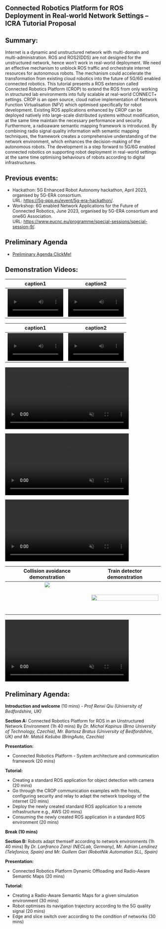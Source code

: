 ## Connected Robotics Platform for ROS Deployment in Real-world Network Settings – ICRA Tutorial Proposal

## Summary:
Internet is a dynamic and unstructured network with multi-domain and multi-administration. ROS and ROS2(DDS) are not designed for the unstructured network, hence won’t work in real-world deployment. We need an effective mechanism to unblock ROS traffic and orchestrate internet resources for autonomous robots. The mechanism could accelerate the transformation from existing cloud robotics into the future of 5G/6G enabled connected robotics. This tutorial presents a ROS extension called Connected Robotics Platform (CROP) to extend the ROS from only working in structured lab environments into fully scalable at real-world CONNECT+ settings. CROP is an open source, cloud native implementation of Network Function Virtualisation (NFV) which optimised specifically for robot development. Existing ROS applications enhanced by CROP can be deployed natively into large-scale distributed systems without modification, at the same time maintain the necessary performance and security. Furthermore, a radioaware semantic mapping framework is introduced. By combining radio signal quality information with semantic mapping techniques, the framework creates a comprehensive understanding of the network environment, which enhances the decision-making of the autonomous robots. The development is a step forward to 5G/6G  enabled connected robotics on supporting robot deployment in real-world settings at the same time optimising behaviours of robots according to digital infrastructures.


## Previous events:

* Hackathon: 5G Enhanced Robot Autonomy hackathon, April 2023, organised by 5G-ERA
consortium. \
URL: https://5g-ppp.eu/event/5g-era-hackathon/. 
* Workshop: 6G enabled Network Applications for the Future of Connected Robotics, June 2023, organised by 5G-ERA consortium and one6G Association. \
URL: https://www.eucnc.eu/programme/special-sessions/special-session-9/. 


## Preliminary Agenda

* [Preliminary Agenda ClickMe!](#Preliminary_Agenda)


## Demonstration Videos:

caption1 | caption2
:-: | :-:
<video src='video1.mov' width=180/> | <video src='https://drive.google.com/file/d/1nE6pK1BZHgOEQWO3PwDbNSTkKrUXQwMh/view' width=180/>


caption1 | caption2
:-: | :-:
<video src='video1.mov' width=180/> | <video src='(https://drive.google.com/file/d/1nE6pK1BZHgOEQWO3PwDbNSTkKrUXQwMh/view?usp=sharing' width=180/>


<video src="https://github.com/5G-ERA/docs/blob/main/Workshops/ICRA24/files/Transport.png" data-canonical-src="https://drive.google.com/u/0/uc?id=1nE6pK1BZHgOEQWO3PwDbNSTkKrUXQwMh&export=download" controls="controls" muted="muted" class="d-block rounded-bottom-2 border-top width-fit" style="max-height:640px; min-height: 200px">  </video>


<video src="https://drive.google.com/u/0/uc?id=1nE6pK1BZHgOEQWO3PwDbNSTkKrUXQwMh&export=download" data-canonical-src="https://github.com/5G-ERA/docs/blob/main/Workshops/ICRA24/files/Transport.png" controls="controls" muted="muted" class="d-block rounded-bottom-2 border-top width-fit" style="max-height:640px; min-height: 200px">  </video>


<video src="https://user-images.githubusercontent.com/3165635/181919180-3e5970ea-96c2-4ded-8ba9-c3900ebb97a4.mov" data-canonical-src="https://drive.google.com/u/0/uc?id=1nE6pK1BZHgOEQWO3PwDbNSTkKrUXQwMh&export=download" controls="controls" muted="muted" class="d-block rounded-bottom-2 border-top width-fit" style="max-height:640px; min-height: 200px">  </video>

Collision avoidance demonstration | Train detector demonstration
:-: | :-:
[<img src="https://img.youtube.com/vi/4RbB8IuZZy8/maxresdefault.jpg" controls="controls" muted="muted" class="d-block rounded-bottom-2 border-top width-fit"  style="max-height:640px; min-height: 100">](https://youtu.be/4RbB8IuZZy8) | [<img src="https://img.youtube.com/vi/xiZsWGed9FU/maxresdefault.jpg" width="100%">](https://youtu.be/xiZsWGed9FU&t)


<video src="https://youtu.be/KtKC98YrqK0" data-canonical-src="https://img.youtube.com/vi/KtKC98YrqK0/maxresdefault.jpg" controls="controls" muted="muted" class="d-block rounded-bottom-2 border-top width-fit" style="max-height:640px; min-height: 200px">  </video>






<div id="Preliminary_Agenda"></div>

## Preliminary Agenda:
**Introduction and welcome** (10 mins) - _Prof Renxi Qiu (University of Bedfordshire, UK)_

**Section A:** Connected Robotics Platform for ROS in an Unstructured Network Environment (1h 40 mins) By _Dr. Michal Kapinus (Brno University of Technology, Czechia), Mr. Bartosz Bratus (University of Bedfordshire, UK) and Mr. Matúš Kašuba (BringAuto, Czechia)_

**Presentation:**
* Connected Robotics Platform - System architecture and communication framework (20 mins)

**Tutorial:**
* Creating a standard ROS application for object detection with camera (20 mins)
* Go through the CROP communication examples with the hosts, configuring security and relay to adapt the network topology of the internet (20 mins)
* Deploy the newly created standard ROS application to a remote infrastructure e.g., AWS (20 mins)
* Consuming the newly created ROS application in a standard ROS environment (20 mins)

**Break (10 mins)**

**Section B:** Robots adapt themself according to network environments (1h 40 mins) By _Dr. Lanfranco Zanzi (NECLab, Germany), Mr. Adrian Lendínez (Telefonica, Spain) and Mr. Guillem Garí (RobotNik Automation SLL, Spain)_

**Presentation:**
* Connected Robotics Platform Dynamic Offloading and Radio-Aware Semantic Maps (20
mins)

**Tutorial:**
* Creating a Radio-Aware Semantic Maps for a given simulation environment (30 mins)
* Robot optimises its navigation trajectory according to the 5G quality signal (20 mins)
* Edge and slice switch over according to the condition of networks (30 mins)
